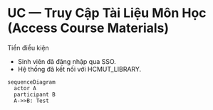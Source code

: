 # UC — Truy Cập Tài Liệu Môn Học (Access Course Materials)

Tiền điều kiện
- Sinh viên đã đăng nhập qua SSO.
- Hệ thống đã kết nối với HCMUT_LIBRARY.  

```mermaid
sequenceDiagram
  actor A
  participant B
  A->>B: Test
```

